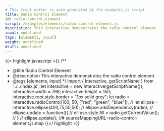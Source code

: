 ```yaml
---
# This front matter is auto generated by the examples.js script
title: Radio Control Element
id: radio-control-element
script: /examples/elements/radio-control-element.js
description: This interactive demonstrates the radio control element.
input: undefined
tags: [elements, input]
weight: undefined
draft: undefined
---
```


{{< highlight javascript >}}
/**
* @title Radio Control Element
* @description This interactive demonstrates the radio control element.
* @tags [elements, input]
*/
import { Interactive, getScriptName } from '../../index.js';
let interactive = new Interactive(getScriptName());
interactive.width = 768;
interactive.height = 150;
interactive.root.style.border = "1px solid grey";
let radio = interactive.radioControl(100, 50, ["red", "green", "blue"]);
// let ellipse = interactive.ellipse(400,75,50,50);
// ellipse.addDependency(radio);
// ellipse.update = function(){
//     ellipse.style.fill = radio.getCurrentValue();
// }
// ellipse.update();
//# sourceMappingURL=radio-control-element.js.map
{{</ highlight >}}

